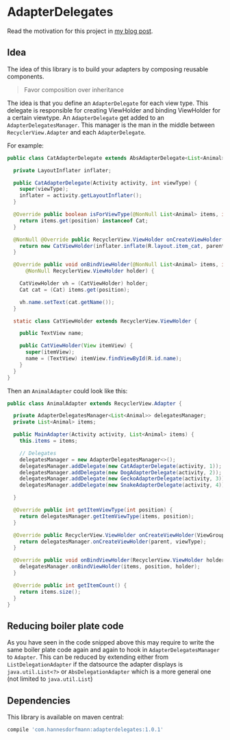 # AdapterDelegates
Read the motivation for this project in [my blog post](http://hannesdorfmann.com/android/adapter-delegates/).


## Idea
The idea of this library is to build your adapters by composing reusable components.

> Favor composition over inheritance

The idea is that you define an `AdapterDelegate` for each view type. This delegate is responsible for creating ViewHolder and binding ViewHolder for a certain viewtype.
An `AdapterDelegate` get added to an `AdapterDelegatesManager`. This manager is the man in the middle between `RecyclerView.Adapter` and each `AdapterDelegate`.

For example:
```java
public class CatAdapterDelegate extends AbsAdapterDelegate<List<Animal>> {

  private LayoutInflater inflater;

  public CatAdapterDelegate(Activity activity, int viewType) {
    super(viewType);
    inflater = activity.getLayoutInflater();
  }

  @Override public boolean isForViewType(@NonNull List<Animal> items, int position) {
    return items.get(position) instanceof Cat;
  }

  @NonNull @Override public RecyclerView.ViewHolder onCreateViewHolder(ViewGroup parent) {
    return new CatViewHolder(inflater.inflate(R.layout.item_cat, parent, false));
  }

  @Override public void onBindViewHolder(@NonNull List<Animal> items, int position,
      @NonNull RecyclerView.ViewHolder holder) {

    CatViewHolder vh = (CatViewHolder) holder;
    Cat cat = (Cat) items.get(position);

    vh.name.setText(cat.getName());
  }

  static class CatViewHolder extends RecyclerView.ViewHolder {

    public TextView name;

    public CatViewHolder(View itemView) {
      super(itemView);
      name = (TextView) itemView.findViewById(R.id.name);
    }
  }
}
```

Then an `AnimalAdapter` could look like this:

```java
public class AnimalAdapter extends RecyclerView.Adapter {

  private AdapterDelegatesManager<List<Animal>> delegatesManager;
  private List<Animal> items;

  public MainAdapter(Activity activity, List<Animal> items) {
    this.items = items;

    // Delegates
    delegatesManager = new AdapterDelegatesManager<>();
    delegatesManager.addDelegate(new CatAdapterDelegate(activity, 1));
    delegatesManager.addDelegate(new DogAdapterDelegate(activity, 2));
    delegatesManager.addDelegate(new GeckoAdapterDelegate(activity, 3));
    delegatesManager.addDelegate(new SnakeAdapterDelegate(activity, 4));

  }

  @Override public int getItemViewType(int position) {
    return delegatesManager.getItemViewType(items, position);
  }

  @Override public RecyclerView.ViewHolder onCreateViewHolder(ViewGroup parent, int viewType) {
    return delegatesManager.onCreateViewHolder(parent, viewType);
  }

  @Override public void onBindViewHolder(RecyclerView.ViewHolder holder, int position) {
    delegatesManager.onBindViewHolder(items, position, holder);
  }

  @Override public int getItemCount() {
    return items.size();
  }
}
```

## Reducing boiler plate code
As you have seen in the code snipped above this may require to write the same boiler plate code  again and again to hook in `AdapterDelegatesManager` to `Adapter`.
This can be reduced by extending either from `ListDelegationAdapter` if the datsource the adapter displays is `java.util.List<?>` or `AbsDelegationAdapter` which is a more general one (not limited to `java.util.List`)


## Dependencies
This library is available on maven central:

```groovy
compile 'com.hannesdorfmann:adapterdelegates:1.0.1'
```